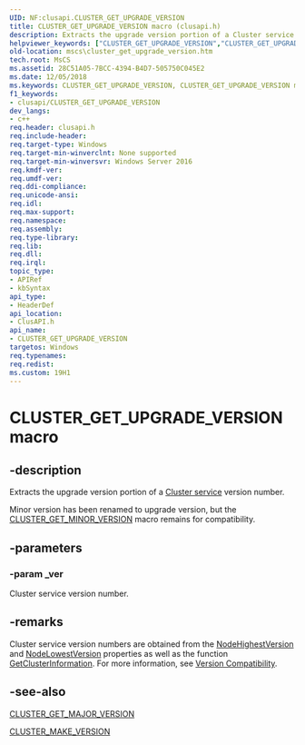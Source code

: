 ```yaml
---
UID: NF:clusapi.CLUSTER_GET_UPGRADE_VERSION
title: CLUSTER_GET_UPGRADE_VERSION macro (clusapi.h)
description: Extracts the upgrade version portion of a Cluster service version number.helpviewer_keywords: ["CLUSTER_GET_UPGRADE_VERSION","CLUSTER_GET_UPGRADE_VERSION macro [Failover Cluster]","clusapi/CLUSTER_GET_UPGRADE_VERSION","mscs.cluster_get_upgrade_version"]
old-location: mscs\cluster_get_upgrade_version.htm
tech.root: MsCS
ms.assetid: 28C51A05-7BCC-4394-B4D7-505750C045E2
ms.date: 12/05/2018
ms.keywords: CLUSTER_GET_UPGRADE_VERSION, CLUSTER_GET_UPGRADE_VERSION macro [Failover Cluster], clusapi/CLUSTER_GET_UPGRADE_VERSION, mscs.cluster_get_upgrade_version
f1_keywords:
- clusapi/CLUSTER_GET_UPGRADE_VERSION
dev_langs:
- c++
req.header: clusapi.h
req.include-header: 
req.target-type: Windows
req.target-min-winverclnt: None supported
req.target-min-winversvr: Windows Server 2016
req.kmdf-ver: 
req.umdf-ver: 
req.ddi-compliance: 
req.unicode-ansi: 
req.idl: 
req.max-support: 
req.namespace: 
req.assembly: 
req.type-library: 
req.lib: 
req.dll: 
req.irql: 
topic_type:
- APIRef
- kbSyntax
api_type:
- HeaderDef
api_location:
- ClusAPI.h
api_name:
- CLUSTER_GET_UPGRADE_VERSION
targetos: Windows
req.typenames: 
req.redist: 
ms.custom: 19H1
---
```


# CLUSTER_GET_UPGRADE_VERSION macro


## -description



Extracts the upgrade version portion of a  <a href="https://docs.microsoft.com/previous-versions/windows/desktop/mscs/cluster-service">Cluster service</a> version number.



Minor version has been renamed to upgrade version, but the <a href="https://docs.microsoft.com/previous-versions/windows/desktop/api/clusapi/nf-clusapi-cluster_get_minor_version">CLUSTER_GET_MINOR_VERSION</a> macro remains for compatibility.


## -parameters




### -param _ver

Cluster service version number.


## -remarks



Cluster service version numbers are obtained from the  <a href="https://docs.microsoft.com/previous-versions/windows/desktop/mscs/nodes-nodehighestversion">NodeHighestVersion</a> and  <a href="https://docs.microsoft.com/previous-versions/windows/desktop/mscs/nodes-nodelowestversion">NodeLowestVersion</a> properties as well as the function  <a href="https://docs.microsoft.com/windows/desktop/api/clusapi/nf-clusapi-getclusterinformation">GetClusterInformation</a>. For more information, see  <a href="https://docs.microsoft.com/previous-versions/windows/desktop/mscs/version-compatibility">Version Compatibility</a>.




## -see-also




<a href="https://docs.microsoft.com/previous-versions/windows/desktop/api/clusapi/nf-clusapi-cluster_get_major_version">CLUSTER_GET_MAJOR_VERSION</a>



<a href="https://docs.microsoft.com/previous-versions/windows/desktop/api/clusapi/nf-clusapi-cluster_make_version">CLUSTER_MAKE_VERSION</a>
 

 

